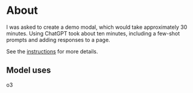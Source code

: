 # About

I was asked to create a demo modal, which would take approximately 30 minutes. Using ChatGPT took about ten minutes, including a few-shot prompts and adding responses to a page.

See the [instructions](instructions.md) for more details.

## Model uses

o3